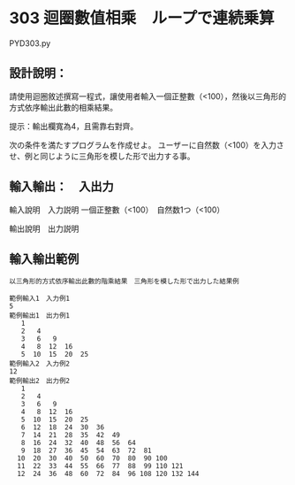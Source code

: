 # 303 迴圈數值相乘　ループで連続乗算
PYD303.py
## 設計說明：
請使用迴圈敘述撰寫一程式，讓使用者輸入一個正整數（<100），然後以三角形的方式依序輸出此數的相乘結果。

提示：輸出欄寬為4，且需靠右對齊。

次の条件を満たすプログラムを作成せよ。
ユーザーに自然数（<100）を入力させ、例と同じように三角形を模した形で出力する事。

## 輸入輸出：　入出力
輸入說明　入力説明
一個正整數（<100）　自然数1つ（<100）

輸出說明　出力説明

## 輸入輸出範例
```
以三角形的方式依序輸出此數的階乘結果　三角形を模した形で出力した結果例

範例輸入1　入力例1
5
範例輸出1　出力例1
   1
   2   4
   3   6   9
   4   8  12  16
   5  10  15  20  25
範例輸入2　入力例2
12
範例輸出2　出力例2
   1
   2   4
   3   6   9
   4   8  12  16
   5  10  15  20  25
   6  12  18  24  30  36
   7  14  21  28  35  42  49
   8  16  24  32  40  48  56  64
   9  18  27  36  45  54  63  72  81
  10  20  30  40  50  60  70  80  90 100
  11  22  33  44  55  66  77  88  99 110 121
  12  24  36  48  60  72  84  96 108 120 132 144
```
